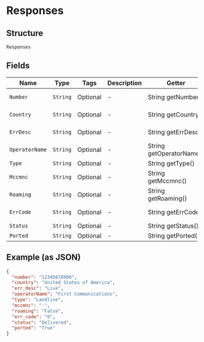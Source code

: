 
# Responses

## Structure

`Responses`

## Fields

| Name | Type | Tags | Description | Getter | Setter |
|  --- | --- | --- | --- | --- | --- |
| `Number` | `String` | Optional | - | String getNumber() | setNumber(String number) |
| `Country` | `String` | Optional | - | String getCountry() | setCountry(String country) |
| `ErrDesc` | `String` | Optional | - | String getErrDesc() | setErrDesc(String errDesc) |
| `OperatorName` | `String` | Optional | - | String getOperatorName() | setOperatorName(String operatorName) |
| `Type` | `String` | Optional | - | String getType() | setType(String type) |
| `Mccmnc` | `String` | Optional | - | String getMccmnc() | setMccmnc(String mccmnc) |
| `Roaming` | `String` | Optional | - | String getRoaming() | setRoaming(String roaming) |
| `ErrCode` | `String` | Optional | - | String getErrCode() | setErrCode(String errCode) |
| `Status` | `String` | Optional | - | String getStatus() | setStatus(String status) |
| `Ported` | `String` | Optional | - | String getPorted() | setPorted(String ported) |

## Example (as JSON)

```json
{
  "number": "12345678900",
  "country": "United States of America",
  "err_desc": "Live",
  "operatorName": "First Communications",
  "type": "Landline",
  "mccmnc": "-",
  "roaming": "False",
  "err_code": "0",
  "status": "Delivered",
  "ported": "True"
}
```

